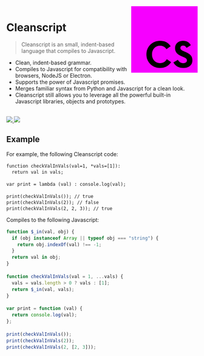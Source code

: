 <img src="./doc/logo.png" alt="Cleanscript Logo" align="right" height="175"/>

# Cleanscript

> Cleanscript is an small, indent-based language that compiles to Javascript.

- Clean, indent-based grammar.
- Compiles to Javascript for compatibility with browsers, NodeJS or Electron.
- Supports the power of Javascript promises.
- Merges familiar syntax from Python and Javascript for a clean look.
- Cleanscript still allows you to leverage all the powerful built-in Javascript libraries, objects and prototypes.

<br>

<a href="https://npmjs.com/package/cleanscript">
  <img src="https://img.shields.io/npm/v/cleanscript?color=green">
</a>
<img src="https://img.shields.io/badge/license-MIT-blue">

## Example

For example, the following Cleanscript code:

```
function checkValInVals(val=1, *vals=[1]):
  return val in vals;

var print = lambda (val) : console.log(val);

print(checkValInVals()); // true
print(checkValInVals(2)); // false
print(checkValInVals(2, 2, 3)); // true
```

Compiles to the following Javascript:

```js
function $_in(val, obj) {
  if (obj instanceof Array || typeof obj === "string") {
    return obj.indexOf(val) !== -1;
  }
  return val in obj;
}

function checkValInVals(val = 1, ...vals) {
  vals = vals.length > 0 ? vals : [1];
  return $_in(val, vals);
}

var print = function (val) {
  return console.log(val);
};

print(checkValInVals());
print(checkValInVals(2));
print(checkValInVals(2, [2, 3]));
```
